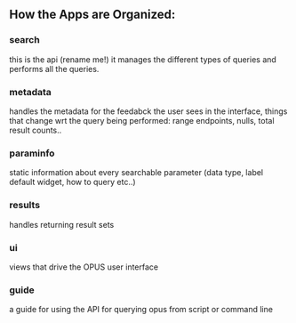 ## How the Apps are Organized:

### search

this is the api (rename me!) it manages the different types of queries and performs all the queries.

### metadata

handles the metadata for the feedabck the user sees in the interface, things that change wrt the query being performed: range endpoints, nulls, total result counts..

### paraminfo

static information about every searchable parameter (data type, label default widget, how to query etc..)

### results

handles returning result sets

### ui

views that drive the OPUS user interface

### guide

a guide for using the API for querying opus from script or command line






